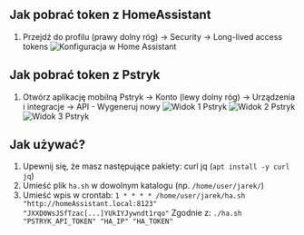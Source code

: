## Jak pobrać token z HomeAssistant
1. Przejdź do profilu (prawy dolny róg) -> Security -> Long-lived access tokens
![Konfiguracja w Home Assistant](image.png)

## Jak pobrać token z Pstryk
1. Otwórz aplikację mobilną Pstryk -> Konto (lewy dolny róg) -> Urządzenia i integracje -> API - Wygeneruj nowy
![Widok 1 Pstryk](image-1.png) ![Widok 2 Pstryk](image-2.png) ![Widok 3 Pstryk](image-3.png)

## Jak używać?
1. Upewnij się, że masz następujące pakiety: curl jq (`apt install -y curl jq`)
2. Umieść plik `ha.sh` w dowolnym katalogu (np. `/home/user/jarek/`)
3. Umieść wpis w crontab: `1 * * * * /home/user/jarek/ha.sh "http://homeAssistant.local:8123" "JXXD0WsJSfTzac[...]YUkIYJywndt1rqo"` Zgodnie z: `./ha.sh "PSTRYK_API_TOKEN" "HA_IP" "HA_TOKEN"`